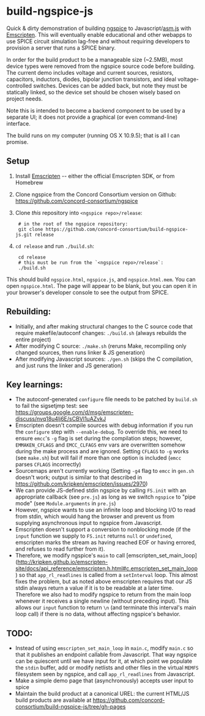 # build-ngspice-js

Quick &amp; dirty demonstration of building [ngspice](http://sourceforge.net/projects/ngspice/) to Javascript/[asm.js](http://asmjs.org/spec/latest/) with [Emscripten](http://emscripten.org/). This will eventually enable educational and other webapps to use SPICE circuit simulation lag-free and without requiring developers to provision a server that runs a SPICE binary.

In order for the build product to be a manageable size (~2.5MB), most device types were removed from the ngspice source code before building. The current demo includes voltage and current sources, resistors, capacitors, inductors, diodes, bipolar junction transistors, and ideal voltage-controlled switches. Devices can be added back, but note they must be statically linked, so the device set should be chosen wisely based on project needs.

Note this is intended to become a backend component to be used by a separate UI; it does not provide a graphical (or even command-line) interface.

The build runs on my computer (running OS X 10.9.5); that is all I can promise.

## Setup

1. Install [Emscripten](http://emscripten.org/) -- either the official Emscripten SDK, or from Homebrew
2. Clone ngspice from the Concord Consortium version on Github: https://github.com/concord-consortium/ngspice
3. Clone *this* repository into `<ngspice repo>/release`:

        # in the root of the ngspice repository:
        git clone https://github.com/concord-consortium/build-ngspice-js.git release

4. `cd release` and run `./build.sh`:

        cd release  
        # this must be run from the `<ngspice repo>/release`:
        ./build.sh

This should build `ngspice.html`, `ngspice.js`, and `ngspice.html.mem`. You can open `ngspice.html`. The page will appear to be blank, but you can open it in your browser's developer console to see the output from SPICE.

## Rebuilding:

* Initially, and after making structural changes to the C source code that require makefile/autoconf changes: `./build.sh` (always rebuilds the entire project)
* After modifying C source: `./make.sh` (reruns Make, recompiling only changed sources, then runs linker & JS generation)
* After modifying Javascript sources: `./gen.sh` (skips the C compilation, and just runs the linker and JS generation)

## Key learnings:

* The autoconf-generated `configure` file needs to be patched by `build.sh` to fail the sigsetjmp test: see  https://groups.google.com/d/msg/emscripten-discuss/nvq18u4lj6E/sCBVl1uAZvkJ
* Emscripten doesn't compile sources with debug information if you run the `configure` step with `--enable-debug`. To override this, we need to ensure `emcc`'s `-g` flag is set during the compilation steps; however, `EMMAKEN_CFLAGS` and `EMCC_CLFAGS` env vars are overwritten somehow during the make process and are ignored. Setting `CFLAGS` to `-g` works (see `make.sh`) but will fail if more than one option is included (`emcc` parses `CFLAGS` incorrectly)
* Sourcemaps aren't currently working (Setting `-g4` flag to `emcc` in `gen.sh` doesn't work; output is similar to that described in https://github.com/kripken/emscripten/issues/2970)
* We can provide JS-defined stdin ngspice by calling `FS.init` with an appropriate callback (see `pre.js`) as long as we switch `ngspice` to "pipe mode" (see `Module.arguments` in `pre.js`)
* However, ngspice wants to use an infinite loop and blocking I/O to read from stdin, which would hang the browser and prevent us from supplying asynchronous input to ngspice from Javascript.
* Emscripten doesn't support a conversion to nonblocking mode (if the `input` function we supply to `FS.init` returns `null` or `undefined`, emscripten marks the stream as having reached EOF or having errored, and refuses to read further from it). 
* Therefore, we modify ngspice's `main` to call [emscripten_set_main_loop] (http://kripken.github.io/emscripten-site/docs/api_reference/emscripten.h.html#c.emscripten_set_main_loop) so that `app_rl_readlines` is called from a `setInterval` loop. This almost fixes the problem, but as noted above emscripten requires that our JS stdin always return a value if it is to be readable at  a later time. Therefore we also had to modify ngspice to return from the main loop whenever it receives a single newline (without preceding input). This allows our `input` function to return `\n` (and terminate this interval's main loop call) if there is no data, without affecting ngspice's behavior.

## TODO:

* Instead of using `emscripten_set_main_loop` in `main.c`, modify `main.c` so that it publishes an endpoint callable from Javascript. That way ngspice can be quiescent until we have input for it, at which point we populate the `stdin` buffer, add or modify netlists and other files in the virtual `MEMFS` filesystem seen by ngspice, and call `app_rl_readlines` from Javascript.
* Make a simple demo page that (asynchronously) accepts user input to spice
* Maintain the build product at a canonical UREL: the current HTML/JS build products are available at https://github.com/concord-consortium/build-ngspice-js/tree/gh-pages
 
